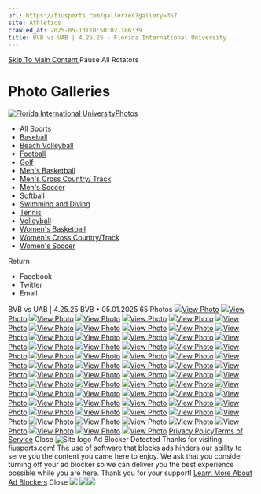 ```yaml
---
url: https://fiusports.com/galleries?gallery=357
site: Athletics
crawled_at: 2025-05-13T10:50:02.186339
title: BVB vs UAB | 4.25.25 - Florida International University
---
```


[ Skip To Main Content ](https://fiusports.com/galleries/womens-beach-volleyball/bvb-vs-uab-4-25-25/357#main-content) Pause All Rotators 
# Photo Galleries
[![Florida International University](https://fiusports.com/images/logos/site/site.png?height=60)Photos](https://fiusports.com/galleries/)
  * [All Sports](https://fiusports.com/galleries/)
  * [Baseball](https://fiusports.com/galleries/baseball/1)
  * [Beach Volleyball](https://fiusports.com/galleries/womens-beach-volleyball/19)
  * [Football](https://fiusports.com/galleries/football/4)
  * [Golf](https://fiusports.com/galleries/womens-golf/20)
  * [Men's Basketball](https://fiusports.com/galleries/mens-basketball/6)
  * [Men's Cross Country/ Track](https://fiusports.com/galleries/mens-cross-country/7)
  * [Men's Soccer](https://fiusports.com/galleries/mens-soccer/9)
  * [Softball](https://fiusports.com/galleries/softball/10)
  * [Swimming and Diving](https://fiusports.com/galleries/womens-swimming-and-diving/15)
  * [Tennis](https://fiusports.com/galleries/womens-tennis/16)
  * [Volleyball](https://fiusports.com/galleries/womens-volleyball/18)
  * [Women's Basketball](https://fiusports.com/galleries/womens-basketball/12)
  * [Women's Cross Country/Track](https://fiusports.com/galleries/womens-track-and-field/17)
  * [Women's Soccer](https://fiusports.com/galleries/womens-soccer/14)


Return
  * Facebook
  * Twitter
  * Email


BVB vs UAB | 4.25.25
BVB • 05.01.2025
65 Photos
[![](https://fiusports.com/images/2025/5/1/UAB-001.jpg?width=682&height=1024)View Photo](https://fiusports.com/galleries/womens-beach-volleyball/bvb-vs-uab-4-25-25/image-1/357/62800)
[![](https://fiusports.com/galleries/womens-beach-volleyball/bvb-vs-uab-4-25-25/357)View Photo](https://fiusports.com/galleries/womens-beach-volleyball/bvb-vs-uab-4-25-25/image-2/357/62801)
[![](https://fiusports.com/galleries/womens-beach-volleyball/bvb-vs-uab-4-25-25/357)View Photo](https://fiusports.com/galleries/womens-beach-volleyball/bvb-vs-uab-4-25-25/image-3/357/62802)
[![](https://fiusports.com/galleries/womens-beach-volleyball/bvb-vs-uab-4-25-25/357)View Photo](https://fiusports.com/galleries/womens-beach-volleyball/bvb-vs-uab-4-25-25/image-4/357/62803)
[![](https://fiusports.com/galleries/womens-beach-volleyball/bvb-vs-uab-4-25-25/357)View Photo](https://fiusports.com/galleries/womens-beach-volleyball/bvb-vs-uab-4-25-25/image-5/357/62804)
[![](https://fiusports.com/galleries/womens-beach-volleyball/bvb-vs-uab-4-25-25/357)View Photo](https://fiusports.com/galleries/womens-beach-volleyball/bvb-vs-uab-4-25-25/image-6/357/62805)
[![](https://fiusports.com/galleries/womens-beach-volleyball/bvb-vs-uab-4-25-25/357)View Photo](https://fiusports.com/galleries/womens-beach-volleyball/bvb-vs-uab-4-25-25/image-7/357/62806)
[![](https://fiusports.com/galleries/womens-beach-volleyball/bvb-vs-uab-4-25-25/357)View Photo](https://fiusports.com/galleries/womens-beach-volleyball/bvb-vs-uab-4-25-25/image-8/357/62807)
[![](https://fiusports.com/galleries/womens-beach-volleyball/bvb-vs-uab-4-25-25/357)View Photo](https://fiusports.com/galleries/womens-beach-volleyball/bvb-vs-uab-4-25-25/image-9/357/62808)
[![](https://fiusports.com/galleries/womens-beach-volleyball/bvb-vs-uab-4-25-25/357)View Photo](https://fiusports.com/galleries/womens-beach-volleyball/bvb-vs-uab-4-25-25/image-10/357/62809)
[![](https://fiusports.com/galleries/womens-beach-volleyball/bvb-vs-uab-4-25-25/357)View Photo](https://fiusports.com/galleries/womens-beach-volleyball/bvb-vs-uab-4-25-25/image-11/357/62810)
[![](https://fiusports.com/galleries/womens-beach-volleyball/bvb-vs-uab-4-25-25/357)View Photo](https://fiusports.com/galleries/womens-beach-volleyball/bvb-vs-uab-4-25-25/image-12/357/62811)
[![](https://fiusports.com/galleries/womens-beach-volleyball/bvb-vs-uab-4-25-25/357)View Photo](https://fiusports.com/galleries/womens-beach-volleyball/bvb-vs-uab-4-25-25/image-13/357/62812)
[![](https://fiusports.com/galleries/womens-beach-volleyball/bvb-vs-uab-4-25-25/357)View Photo](https://fiusports.com/galleries/womens-beach-volleyball/bvb-vs-uab-4-25-25/image-14/357/62813)
[![](https://fiusports.com/galleries/womens-beach-volleyball/bvb-vs-uab-4-25-25/357)View Photo](https://fiusports.com/galleries/womens-beach-volleyball/bvb-vs-uab-4-25-25/image-15/357/62814)
[![](https://fiusports.com/galleries/womens-beach-volleyball/bvb-vs-uab-4-25-25/357)View Photo](https://fiusports.com/galleries/womens-beach-volleyball/bvb-vs-uab-4-25-25/image-16/357/62815)
[![](https://fiusports.com/galleries/womens-beach-volleyball/bvb-vs-uab-4-25-25/357)View Photo](https://fiusports.com/galleries/womens-beach-volleyball/bvb-vs-uab-4-25-25/image-17/357/62816)
[![](https://fiusports.com/galleries/womens-beach-volleyball/bvb-vs-uab-4-25-25/357)View Photo](https://fiusports.com/galleries/womens-beach-volleyball/bvb-vs-uab-4-25-25/image-18/357/62817)
[![](https://fiusports.com/galleries/womens-beach-volleyball/bvb-vs-uab-4-25-25/357)View Photo](https://fiusports.com/galleries/womens-beach-volleyball/bvb-vs-uab-4-25-25/image-19/357/62818)
[![](https://fiusports.com/galleries/womens-beach-volleyball/bvb-vs-uab-4-25-25/357)View Photo](https://fiusports.com/galleries/womens-beach-volleyball/bvb-vs-uab-4-25-25/image-20/357/62819)
[![](https://fiusports.com/galleries/womens-beach-volleyball/bvb-vs-uab-4-25-25/357)View Photo](https://fiusports.com/galleries/womens-beach-volleyball/bvb-vs-uab-4-25-25/image-21/357/62820)
[![](https://fiusports.com/galleries/womens-beach-volleyball/bvb-vs-uab-4-25-25/357)View Photo](https://fiusports.com/galleries/womens-beach-volleyball/bvb-vs-uab-4-25-25/image-22/357/62821)
[![](https://fiusports.com/galleries/womens-beach-volleyball/bvb-vs-uab-4-25-25/357)View Photo](https://fiusports.com/galleries/womens-beach-volleyball/bvb-vs-uab-4-25-25/image-23/357/62822)
[![](https://fiusports.com/galleries/womens-beach-volleyball/bvb-vs-uab-4-25-25/357)View Photo](https://fiusports.com/galleries/womens-beach-volleyball/bvb-vs-uab-4-25-25/image-24/357/62823)
[![](https://fiusports.com/galleries/womens-beach-volleyball/bvb-vs-uab-4-25-25/357)View Photo](https://fiusports.com/galleries/womens-beach-volleyball/bvb-vs-uab-4-25-25/image-25/357/62824)
[![](https://fiusports.com/galleries/womens-beach-volleyball/bvb-vs-uab-4-25-25/357)View Photo](https://fiusports.com/galleries/womens-beach-volleyball/bvb-vs-uab-4-25-25/image-26/357/62825)
[![](https://fiusports.com/galleries/womens-beach-volleyball/bvb-vs-uab-4-25-25/357)View Photo](https://fiusports.com/galleries/womens-beach-volleyball/bvb-vs-uab-4-25-25/image-27/357/62826)
[![](https://fiusports.com/galleries/womens-beach-volleyball/bvb-vs-uab-4-25-25/357)View Photo](https://fiusports.com/galleries/womens-beach-volleyball/bvb-vs-uab-4-25-25/image-28/357/62827)
[![](https://fiusports.com/galleries/womens-beach-volleyball/bvb-vs-uab-4-25-25/357)View Photo](https://fiusports.com/galleries/womens-beach-volleyball/bvb-vs-uab-4-25-25/image-29/357/62828)
[![](https://fiusports.com/galleries/womens-beach-volleyball/bvb-vs-uab-4-25-25/357)View Photo](https://fiusports.com/galleries/womens-beach-volleyball/bvb-vs-uab-4-25-25/image-30/357/62829)
[![](https://fiusports.com/galleries/womens-beach-volleyball/bvb-vs-uab-4-25-25/357)View Photo](https://fiusports.com/galleries/womens-beach-volleyball/bvb-vs-uab-4-25-25/image-31/357/62830)
[![](https://fiusports.com/galleries/womens-beach-volleyball/bvb-vs-uab-4-25-25/357)View Photo](https://fiusports.com/galleries/womens-beach-volleyball/bvb-vs-uab-4-25-25/image-32/357/62831)
[![](https://fiusports.com/galleries/womens-beach-volleyball/bvb-vs-uab-4-25-25/357)View Photo](https://fiusports.com/galleries/womens-beach-volleyball/bvb-vs-uab-4-25-25/image-33/357/62832)
[![](https://fiusports.com/galleries/womens-beach-volleyball/bvb-vs-uab-4-25-25/357)View Photo](https://fiusports.com/galleries/womens-beach-volleyball/bvb-vs-uab-4-25-25/image-34/357/62833)
[![](https://fiusports.com/galleries/womens-beach-volleyball/bvb-vs-uab-4-25-25/357)View Photo](https://fiusports.com/galleries/womens-beach-volleyball/bvb-vs-uab-4-25-25/image-35/357/62834)
[![](https://fiusports.com/galleries/womens-beach-volleyball/bvb-vs-uab-4-25-25/357)View Photo](https://fiusports.com/galleries/womens-beach-volleyball/bvb-vs-uab-4-25-25/image-36/357/62835)
[![](https://fiusports.com/galleries/womens-beach-volleyball/bvb-vs-uab-4-25-25/357)View Photo](https://fiusports.com/galleries/womens-beach-volleyball/bvb-vs-uab-4-25-25/image-37/357/62836)
[![](https://fiusports.com/galleries/womens-beach-volleyball/bvb-vs-uab-4-25-25/357)View Photo](https://fiusports.com/galleries/womens-beach-volleyball/bvb-vs-uab-4-25-25/image-38/357/62837)
[![](https://fiusports.com/galleries/womens-beach-volleyball/bvb-vs-uab-4-25-25/357)View Photo](https://fiusports.com/galleries/womens-beach-volleyball/bvb-vs-uab-4-25-25/image-39/357/62838)
[![](https://fiusports.com/galleries/womens-beach-volleyball/bvb-vs-uab-4-25-25/357)View Photo](https://fiusports.com/galleries/womens-beach-volleyball/bvb-vs-uab-4-25-25/image-40/357/62839)
[![](https://fiusports.com/galleries/womens-beach-volleyball/bvb-vs-uab-4-25-25/357)View Photo](https://fiusports.com/galleries/womens-beach-volleyball/bvb-vs-uab-4-25-25/image-41/357/62840)
[![](https://fiusports.com/galleries/womens-beach-volleyball/bvb-vs-uab-4-25-25/357)View Photo](https://fiusports.com/galleries/womens-beach-volleyball/bvb-vs-uab-4-25-25/image-42/357/62841)
[![](https://fiusports.com/galleries/womens-beach-volleyball/bvb-vs-uab-4-25-25/357)View Photo](https://fiusports.com/galleries/womens-beach-volleyball/bvb-vs-uab-4-25-25/image-43/357/62842)
[![](https://fiusports.com/galleries/womens-beach-volleyball/bvb-vs-uab-4-25-25/357)View Photo](https://fiusports.com/galleries/womens-beach-volleyball/bvb-vs-uab-4-25-25/image-44/357/62843)
[![](https://fiusports.com/galleries/womens-beach-volleyball/bvb-vs-uab-4-25-25/357)View Photo](https://fiusports.com/galleries/womens-beach-volleyball/bvb-vs-uab-4-25-25/image-45/357/62844)
[![](https://fiusports.com/galleries/womens-beach-volleyball/bvb-vs-uab-4-25-25/357)View Photo](https://fiusports.com/galleries/womens-beach-volleyball/bvb-vs-uab-4-25-25/image-46/357/62845)
[![](https://fiusports.com/galleries/womens-beach-volleyball/bvb-vs-uab-4-25-25/357)View Photo](https://fiusports.com/galleries/womens-beach-volleyball/bvb-vs-uab-4-25-25/image-47/357/62846)
[![](https://fiusports.com/galleries/womens-beach-volleyball/bvb-vs-uab-4-25-25/357)View Photo](https://fiusports.com/galleries/womens-beach-volleyball/bvb-vs-uab-4-25-25/image-48/357/62847)
[![](https://fiusports.com/galleries/womens-beach-volleyball/bvb-vs-uab-4-25-25/357)View Photo](https://fiusports.com/galleries/womens-beach-volleyball/bvb-vs-uab-4-25-25/image-49/357/62848)
[![](https://fiusports.com/galleries/womens-beach-volleyball/bvb-vs-uab-4-25-25/357)View Photo](https://fiusports.com/galleries/womens-beach-volleyball/bvb-vs-uab-4-25-25/image-50/357/62849)
[![](https://fiusports.com/galleries/womens-beach-volleyball/bvb-vs-uab-4-25-25/357)View Photo](https://fiusports.com/galleries/womens-beach-volleyball/bvb-vs-uab-4-25-25/image-51/357/62850)
[![](https://fiusports.com/galleries/womens-beach-volleyball/bvb-vs-uab-4-25-25/357)View Photo](https://fiusports.com/galleries/womens-beach-volleyball/bvb-vs-uab-4-25-25/image-52/357/62851)
[![](https://fiusports.com/galleries/womens-beach-volleyball/bvb-vs-uab-4-25-25/357)View Photo](https://fiusports.com/galleries/womens-beach-volleyball/bvb-vs-uab-4-25-25/image-53/357/62852)
[![](https://fiusports.com/galleries/womens-beach-volleyball/bvb-vs-uab-4-25-25/357)View Photo](https://fiusports.com/galleries/womens-beach-volleyball/bvb-vs-uab-4-25-25/image-54/357/62853)
[![](https://fiusports.com/galleries/womens-beach-volleyball/bvb-vs-uab-4-25-25/357)View Photo](https://fiusports.com/galleries/womens-beach-volleyball/bvb-vs-uab-4-25-25/image-55/357/62854)
[![](https://fiusports.com/galleries/womens-beach-volleyball/bvb-vs-uab-4-25-25/357)View Photo](https://fiusports.com/galleries/womens-beach-volleyball/bvb-vs-uab-4-25-25/image-56/357/62855)
[![](https://fiusports.com/galleries/womens-beach-volleyball/bvb-vs-uab-4-25-25/357)View Photo](https://fiusports.com/galleries/womens-beach-volleyball/bvb-vs-uab-4-25-25/image-57/357/62856)
[![](https://fiusports.com/galleries/womens-beach-volleyball/bvb-vs-uab-4-25-25/357)View Photo](https://fiusports.com/galleries/womens-beach-volleyball/bvb-vs-uab-4-25-25/image-58/357/62857)
[![](https://fiusports.com/galleries/womens-beach-volleyball/bvb-vs-uab-4-25-25/357)View Photo](https://fiusports.com/galleries/womens-beach-volleyball/bvb-vs-uab-4-25-25/image-59/357/62858)
[![](https://fiusports.com/galleries/womens-beach-volleyball/bvb-vs-uab-4-25-25/357)View Photo](https://fiusports.com/galleries/womens-beach-volleyball/bvb-vs-uab-4-25-25/image-60/357/62859)
[![](https://fiusports.com/galleries/womens-beach-volleyball/bvb-vs-uab-4-25-25/357)View Photo](https://fiusports.com/galleries/womens-beach-volleyball/bvb-vs-uab-4-25-25/image-61/357/62860)
[![](https://fiusports.com/galleries/womens-beach-volleyball/bvb-vs-uab-4-25-25/357)View Photo](https://fiusports.com/galleries/womens-beach-volleyball/bvb-vs-uab-4-25-25/image-62/357/62861)
[![](https://fiusports.com/galleries/womens-beach-volleyball/bvb-vs-uab-4-25-25/357)View Photo](https://fiusports.com/galleries/womens-beach-volleyball/bvb-vs-uab-4-25-25/image-63/357/62862)
[![](https://fiusports.com/galleries/womens-beach-volleyball/bvb-vs-uab-4-25-25/357)View Photo](https://fiusports.com/galleries/womens-beach-volleyball/bvb-vs-uab-4-25-25/image-64/357/62863)
[![](https://fiusports.com/galleries/womens-beach-volleyball/bvb-vs-uab-4-25-25/357)View Photo](https://fiusports.com/galleries/womens-beach-volleyball/bvb-vs-uab-4-25-25/image-65/357/62864)
[Privacy Policy](https://www.sidearmsports.com/privacypolicy/)[Terms of Service](https://www.sidearmsports.com/terms-of-service/)
Close
![Site logo](https://fiusports.com/images/logos/site/site.png?width=48)
Ad Blocker Detected
Thanks for visiting [fiusports.com](https://fiusports.com/galleries/womens-beach-volleyball/bvb-vs-uab-4-25-25/357)!
The use of software that blocks ads hinders our ability to serve you the content you came here to enjoy.
We ask that you consider turning off your ad blocker so we can deliver you the best experience possible while you are here.
Thank you for your support!
[Learn More About Ad Blockers](http://www.sidearmsports.com/blockers)
Close
![](https://adservice.google.com/ddm/fls/z/dc_pre=CPaK7rDYoI0DFRsa0AQdehctgA;src=8031022;type=count0;cat=sitev0;dc_lat=;dc_rdid=;tag_for_child_directed_treatment=;ord=1;num=5526609548407.989)
![](https://insight.adsrvr.org/track/conv/?adv=3xwb5d7&ct=0:6dpl0mk&fmt=3)![](https://adservice.google.com/ddm/fls/z/dc_pre=CJXx8bDYoI0DFSYB0AQd3V4WxQ;src=8031022;type=counter;cat=sitev0;dc_lat=;dc_rdid=;tag_for_child_directed_treatment=;ord=1;num=4786566518468.716)
